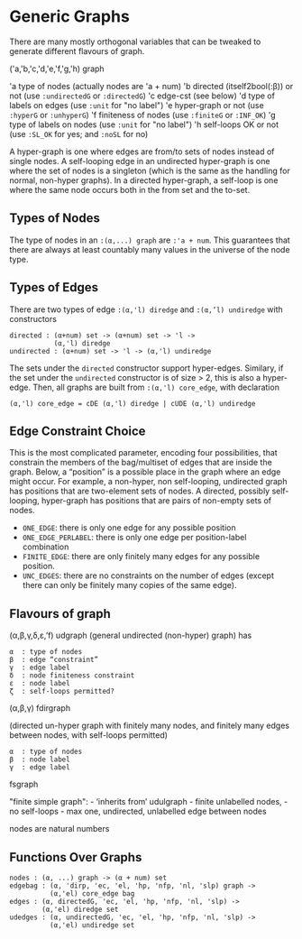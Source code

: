 # Generic Graphs

There are many mostly orthogonal variables that can be tweaked to generate different flavours of graph.

('a,'b,'c,'d,'e,'f,'g,'h) graph

   'a   type of nodes (actually nodes are 'a + num)
   'b   directed (itself2bool(:β)) or not 
          (use `:undirectedG` or `:directedG`)
   'c   edge-cst (see below)
   'd   type of labels on edges (use `:unit` for "no label")
   'e   hyper-graph or not (use `:hyperG` or `:unhyperG`)
   'f   finiteness of nodes (use `:finiteG` or `:INF_OK`)
   'g   type of labels on nodes (use `:unit` for "no label")
   'h   self-loops OK or not (use `:SL_OK` for yes; and `:noSL` for no)

A hyper-graph is one where edges are from/to sets of nodes instead of
single nodes. A self-looping edge in an undirected hyper-graph is one
where the set of nodes is a singleton (which is the same as the
handling for normal, non-hyper graphs). In a directed hyper-graph, a
self-loop is one where the same node occurs both in the from set and
the to-set.

## Types of Nodes

The type of nodes in an `:(α,...) graph` are `:'a + num`. This
guarantees that there are always at least countably many values in the
universe of the node type.

## Types of Edges

There are two types of edge `:(α,'l) diredge` and `:(α,’l) undiredge` with constructors

    directed : (α+num) set -> (α+num) set -> 'l -> 
               (α,'l) diredge
    undirected : (α+num) set -> 'l -> (α,'l) undiredge

The sets under the `directed` constructor support hyper-edges.
Similary, if the set under the `undirected` constructor is of size >
2, this is also a hyper-edge. Then, all graphs are built from `:(α,'l)
core_edge`, with declaration

    (α,'l) core_edge = cDE (α,'l) diredge | cUDE (α,'l) undiredge

## Edge Constraint Choice

This is the most complicated parameter, encoding four possibilities,
that constrain the members of the bag/multiset of edges that are
inside the graph. Below, a “position” is a possible place in the graph
where an edge might occur. For example, a non-hyper, non self-looping,
undirected graph has positions that are two-element sets of nodes. A
directed, possibly self-looping, hyper-graph has positions that are
pairs of non-empty sets of nodes.

   - `ONE_EDGE`: there is only one edge for any possible position
   - `ONE_EDGE_PERLABEL`: there is only one edge per position-label combination
   - `FINITE_EDGE`: there are only finitely many edges for any possible position.
   - `UNC_EDGES`: there are no constraints on the number of edges (except there can only be finitely many copies of the same edge).

## Flavours of graph

(α,β,γ,δ,ε,’f) udgraph (general undirected (non-hyper) graph) has

    α  : type of nodes
    β  : edge “constraint”
    γ  : edge label
    δ  : node finiteness constraint
    ε  : node label
    ζ  : self-loops permitted?

(α,β,γ) fdirgraph

   (directed un-hyper graph with finitely many nodes, and finitely many edges
    between nodes, with self-loops permitted)

    α  : type of nodes
    β  : node label
    γ  : edge label

fsgraph

   "finite simple graph": 
     - ‘inherits from’ udulgraph
     - finite unlabelled nodes, 
     - no self-loops
     - max one, undirected, unlabelled edge between nodes
     
 nodes are natural numbers

## Functions Over Graphs

    nodes : (α, ...) graph -> (α + num) set
    edgebag : (α, 'dirp, 'ec, 'el, 'hp, 'nfp, 'nl, 'slp) graph ->
              (α,'el) core_edge bag
    edges : (α, directedG, 'ec, 'el, 'hp, 'nfp, 'nl, 'slp) ->
            (α,'el) diredge set
    udedges : (α, undirectedG, 'ec, 'el, 'hp, 'nfp, 'nl, 'slp) ->
              (α,'el) undiredge set

